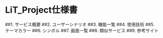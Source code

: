 # LiT_Project仕様書

##1. サービス概要
##2. ユーザーシナリオ
##3. 機能一覧
##4. 使用技術
##5. テーマカラー
##6. シンボル
##7. 画面一覧
##8. 類似サービス
##9. 参考サイト
